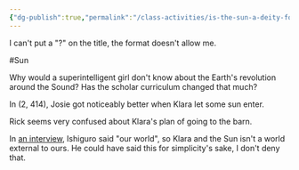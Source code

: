 ```yaml
---
{"dg-publish":true,"permalink":"/class-activities/is-the-sun-a-deity-for-real-question-mark/"}
---
```


I can't put a "?" on the title, the format doesn't allow me.

#Sun 

Why would a superintelligent girl don't know about the Earth's revolution around the Sound? Has the scholar curriculum changed that much? 

In (2, 414), Josie got noticeably better when Klara let some sun enter.

Rick seems very confused about Klara's plan of going to the barn.

In [an interview](https://www.waterstones.com/blog/an-exclusive-qanda-with-kazuo-ishiguro-on-klara-and-the-sun), Ishiguro said "our world", so Klara and the Sun isn't a world external to ours. 
He could have said this for simplicity's sake, I don't deny that.